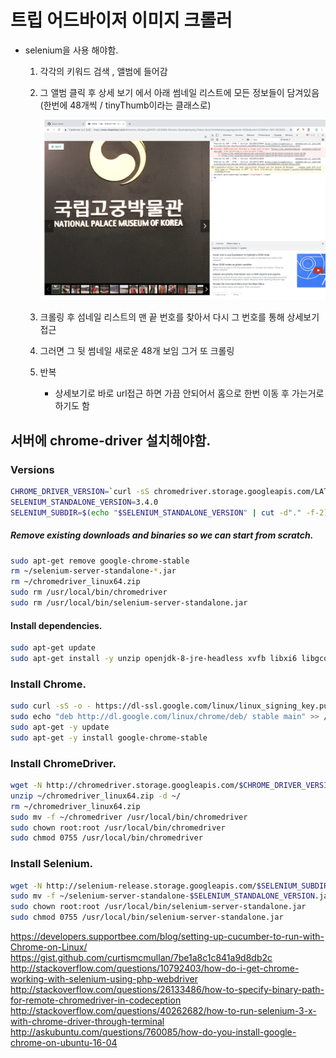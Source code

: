# 트립 어드바이저 이미지 크롤러

* selenium을 사용 해야함.

  1. 각각의 키워드 검색 ,  앨범에 들어감

  2. 그 앨범 클릭 후 상세 보기 에서 아래 썸네일 리스트에 모든 정보들이 담겨있음 (한번에 48개씩 / tinyThumb이라는 클래스로)

     ![1](README_IMG/1.png)

  3. 크롤링 후 섬네일 리스트의 맨 끝 번호를 찾아서 다시 그 번호를 통해 상세보기 접근 

  4. 그러면 그 뒷 썸네일 새로운 48개 보임 그거 또 크롤링 

  5. 반복

     - 상세보기로 바로 url접근 하면 가끔 안되어서 홈으로 한번 이동 후 가는거로 하기도 함



## 서버에 chrome-driver 설치해야함.


### Versions
```bash
CHROME_DRIVER_VERSION=`curl -sS chromedriver.storage.googleapis.com/LATEST_RELEASE`
SELENIUM_STANDALONE_VERSION=3.4.0
SELENIUM_SUBDIR=$(echo "$SELENIUM_STANDALONE_VERSION" | cut -d"." -f-2)
```
##### Remove existing downloads and binaries so we can start from scratch. 
```bash
sudo apt-get remove google-chrome-stable
rm ~/selenium-server-standalone-*.jar
rm ~/chromedriver_linux64.zip
sudo rm /usr/local/bin/chromedriver
sudo rm /usr/local/bin/selenium-server-standalone.jar
```
#### Install dependencies.
```bash
sudo apt-get update
sudo apt-get install -y unzip openjdk-8-jre-headless xvfb libxi6 libgconf-2-4
```
### Install Chrome.
```bash
sudo curl -sS -o - https://dl-ssl.google.com/linux/linux_signing_key.pub | apt-key add
sudo echo "deb http://dl.google.com/linux/chrome/deb/ stable main" >> /etc/apt/sources.list.d/google-chrome.list
sudo apt-get -y update
sudo apt-get -y install google-chrome-stable
```
### Install ChromeDriver.

```bash
wget -N http://chromedriver.storage.googleapis.com/$CHROME_DRIVER_VERSION/chromedriver_linux64.zip -P ~/
unzip ~/chromedriver_linux64.zip -d ~/
rm ~/chromedriver_linux64.zip
sudo mv -f ~/chromedriver /usr/local/bin/chromedriver
sudo chown root:root /usr/local/bin/chromedriver
sudo chmod 0755 /usr/local/bin/chromedriver
```
### Install Selenium.
```bash
wget -N http://selenium-release.storage.googleapis.com/$SELENIUM_SUBDIR/selenium-server-standalone-$SELENIUM_STANDALONE_VERSION.jar -P ~/
sudo mv -f ~/selenium-server-standalone-$SELENIUM_STANDALONE_VERSION.jar /usr/local/bin/selenium-server-standalone.jar
sudo chown root:root /usr/local/bin/selenium-server-standalone.jar
sudo chmod 0755 /usr/local/bin/selenium-server-standalone.jar

```

 https://developers.supportbee.com/blog/setting-up-cucumber-to-run-with-Chrome-on-Linux/
 https://gist.github.com/curtismcmullan/7be1a8c1c841a9d8db2c
 http://stackoverflow.com/questions/10792403/how-do-i-get-chrome-working-with-selenium-using-php-webdriver
 http://stackoverflow.com/questions/26133486/how-to-specify-binary-path-for-remote-chromedriver-in-codeception
 http://stackoverflow.com/questions/40262682/how-to-run-selenium-3-x-with-chrome-driver-through-terminal
 http://askubuntu.com/questions/760085/how-do-you-install-google-chrome-on-ubuntu-16-04





